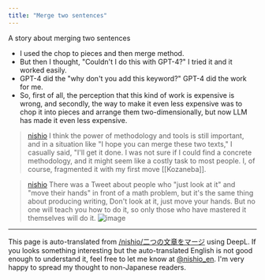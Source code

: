 ```yaml
---
title: "Merge two sentences"
---
```


A story about merging two sentences
- I used the chop to pieces and then merge method.
- But then I thought, "Couldn't I do this with GPT-4?" I tried it and it worked easily.
- GPT-4 did the "why don't you add this keyword?" GPT-4 did the work for me.
- So, first of all, the perception that this kind of work is expensive is wrong, and secondly, the way to make it even less expensive was to chop it into pieces and arrange them two-dimensionally, but now LLM has made it even less expensive.

> [nishio](https://twitter.com/nishio/status/1669713539458830338) I think the power of methodology and tools is still important, and in a situation like "I hope you can merge these two texts," I casually said, "I'll get it done. I was not sure if I could find a concrete methodology, and it might seem like a costly task to most people. I, of course, fragmented it with my first move [[Kozaneba]].

> [nishio](https://twitter.com/nishio/status/1669714475447115776) There was a Tweet about people who "just look at it" and "move their hands" in front of a math problem, but it's the same thing about producing writing, Don't look at it, just move your hands. But no one will teach you how to do it, so only those who have mastered it themselves will do it.
>  ![image](https://pbs.twimg.com/media/FywEdv2aMAg9IUW?format=jpg&name=medium#.png)

---
This page is auto-translated from [/nishio/二つの文章をマージ](https://scrapbox.io/nishio/二つの文章をマージ) using DeepL. If you looks something interesting but the auto-translated English is not good enough to understand it, feel free to let me know at [@nishio_en](https://twitter.com/nishio_en). I'm very happy to spread my thought to non-Japanese readers.